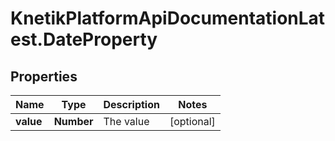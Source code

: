 # KnetikPlatformApiDocumentationLatest.DateProperty

## Properties
Name | Type | Description | Notes
------------ | ------------- | ------------- | -------------
**value** | **Number** | The value | [optional] 


